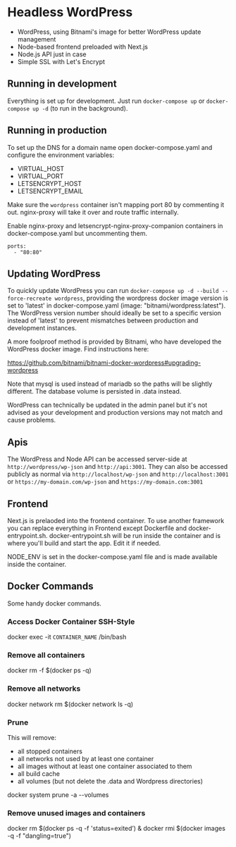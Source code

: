 # Headless WordPress

- WordPress, using Bitnami's image for better WordPress update management
- Node-based frontend preloaded with Next.js
- Node.js API just in case
- Simple SSL with Let's Encrypt

## Running in development
Everything is set up for development. Just run `docker-compose up` or `docker-compose up -d` (to run in the background).

## Running in production
To set up the DNS for a domain name open docker-compose.yaml and configure the environment variables:

- VIRTUAL_HOST
- VIRTUAL_PORT
- LETSENCRYPT_HOST
- LETSENCRYPT_EMAIL

Make sure the `wordpress` container isn't mapping port 80 by commenting it out. nginx-proxy will take it over and route traffic internally.

Enable nginx-proxy and letsencrypt-nginx-proxy-companion containers in docker-compose.yaml but uncommenting them.

```
ports:
  - "80:80"
```

## Updating WordPress
To quickly update WordPress you can run `docker-compose up -d --build --force-recreate wordpress`, providing the wordpress docker image version is set to 'latest' in docker-compose.yaml (image: "bitnami/wordpress:latest"). The WordPress version number should ideally be set to a specific version instead of 'latest' to prevent mismatches between production and development instances.

A more foolproof method is provided by Bitnami, who have developed the WordPress docker image. Find instructions here:

https://github.com/bitnami/bitnami-docker-wordpress#upgrading-wordpress

Note that mysql is used instead of mariadb so the paths will be slightly different. The database volume is persisted in .data instead.

WordPress can technically be updated in the admin panel but it's not advised as your development and production versions may not match and cause problems.

## Apis
The WordPress and Node API can be accessed server-side at `http://wordpress/wp-json` and `http://api:3001`. They can also be accessed publicly as normal via `http://localhost/wp-json` and `http://localhost:3001` or `https://my-domain.com/wp-json` and `https://my-domain.com:3001`

## Frontend
Next.js is prelaoded into the frontend container. To use another framework you can replace everything in Frontend except Dockerfile and docker-entrypoint.sh. docker-entrypoint.sh will be run inside the container and is where you'll build and start the app. Edit it if needed.

NODE_ENV is set in the docker-compose.yaml file and is made available inside the container.

## Docker Commands
Some handy docker commands.

### Access Docker Container SSH-Style
docker exec -it `CONTAINER_NAME` /bin/bash

### Remove all containers
docker rm -f $(docker ps -q)

### Remove all networks
docker network rm $(docker network ls -q)

### Prune
This will remove:
- all stopped containers
- all networks not used by at least one container
- all images without at least one container associated to them
- all build cache
- all volumes (but not delete the .data and Wordpress directories)

docker system prune -a --volumes

### Remove unused images and containers
docker rm $(docker ps -q -f 'status=exited’) & docker rmi $(docker images -q -f "dangling=true")

